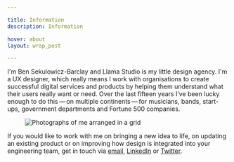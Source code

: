 ```yaml
---

title: Information
description: Information

hover: about
layout: wrap_post

---
```


I'm Ben Sekulowicz-Barclay and Llama Studio is my little design agency. I'm a UX designer, which really means I work with organisations to create successful digital services and products by helping them understand what their users really want or need. Over the last fifteen years I’ve been lucky enough to do this&thinsp;&mdash;&thinsp;on multiple continents&thinsp;&mdash;&thinsp;for musicians, bands, start-ups, government departments and Fortune 500 companies. 

<figure>
  <picture>
    <source media="(min-width:667px) and (max-width:767px)" srcset="/assets/images/about-fablet.jpg">
    <source media="(min-width:768px) and (max-width:1023px)" srcset="/assets/images/about-tablet_portrait.jpg">
    <source media="(min-width:1024px) and (max-width:1279px)" srcset="/assets/images/about-tablet_landscape.jpg">
    <source media="(min-width:1280px) and (max-width:1439px)" srcset="/assets/images/about-laptop.jpg">
    <source media="(min-width:1440px)" srcset="/assets/images/about-cinema.jpg">
    <img src="/assets/images/about-mobile.jpg" alt="Photographs of me arranged in a grid" />
  </picture>
</figure>

If you would like to work with me on bringing a new idea to life, on updating an existing product or on improving how design is integrated into your engineering team, get in touch via [email](mailto:hey@llama.studio), [LinkedIn](https://www.linkedin.com/company/llama-studio-ltd) or [Twitter](ttps://twitter.com/llamastudioltd).